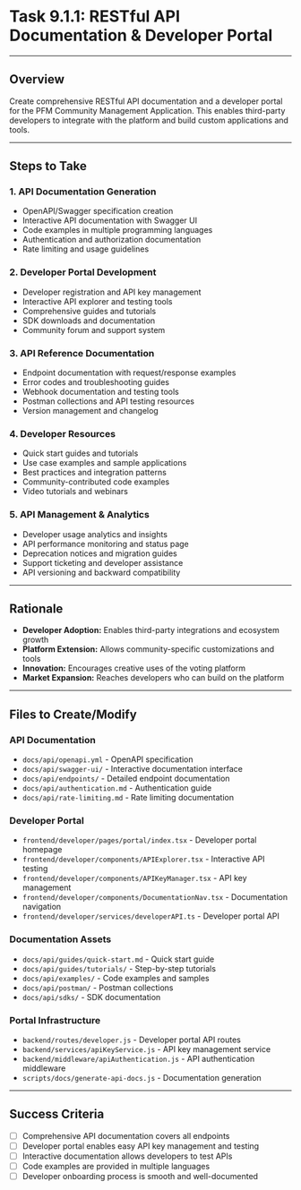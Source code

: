 # Task 9.1.1: RESTful API Documentation & Developer Portal

---

## Overview
Create comprehensive RESTful API documentation and a developer portal for the PFM Community Management Application. This enables third-party developers to integrate with the platform and build custom applications and tools.

---

## Steps to Take

### 1. **API Documentation Generation**
   - OpenAPI/Swagger specification creation
   - Interactive API documentation with Swagger UI
   - Code examples in multiple programming languages
   - Authentication and authorization documentation
   - Rate limiting and usage guidelines

### 2. **Developer Portal Development**
   - Developer registration and API key management
   - Interactive API explorer and testing tools
   - Comprehensive guides and tutorials
   - SDK downloads and documentation
   - Community forum and support system

### 3. **API Reference Documentation**
   - Endpoint documentation with request/response examples
   - Error codes and troubleshooting guides
   - Webhook documentation and testing tools
   - Postman collections and API testing resources
   - Version management and changelog

### 4. **Developer Resources**
   - Quick start guides and tutorials
   - Use case examples and sample applications
   - Best practices and integration patterns
   - Community-contributed code examples
   - Video tutorials and webinars

### 5. **API Management & Analytics**
   - Developer usage analytics and insights
   - API performance monitoring and status page
   - Deprecation notices and migration guides
   - Support ticketing and developer assistance
   - API versioning and backward compatibility

---

## Rationale
- **Developer Adoption:** Enables third-party integrations and ecosystem growth
- **Platform Extension:** Allows community-specific customizations and tools
- **Innovation:** Encourages creative uses of the voting platform
- **Market Expansion:** Reaches developers who can build on the platform

---

## Files to Create/Modify

### API Documentation
- `docs/api/openapi.yml` - OpenAPI specification
- `docs/api/swagger-ui/` - Interactive documentation interface
- `docs/api/endpoints/` - Detailed endpoint documentation
- `docs/api/authentication.md` - Authentication guide
- `docs/api/rate-limiting.md` - Rate limiting documentation

### Developer Portal
- `frontend/developer/pages/portal/index.tsx` - Developer portal homepage
- `frontend/developer/components/APIExplorer.tsx` - Interactive API testing
- `frontend/developer/components/APIKeyManager.tsx` - API key management
- `frontend/developer/components/DocumentationNav.tsx` - Documentation navigation
- `frontend/developer/services/developerAPI.ts` - Developer portal API

### Documentation Assets
- `docs/api/guides/quick-start.md` - Quick start guide
- `docs/api/guides/tutorials/` - Step-by-step tutorials
- `docs/api/examples/` - Code examples and samples
- `docs/api/postman/` - Postman collections
- `docs/api/sdks/` - SDK documentation

### Portal Infrastructure
- `backend/routes/developer.js` - Developer portal API routes
- `backend/services/apiKeyService.js` - API key management service
- `backend/middleware/apiAuthentication.js` - API authentication middleware
- `scripts/docs/generate-api-docs.js` - Documentation generation

---

## Success Criteria
- [ ] Comprehensive API documentation covers all endpoints
- [ ] Developer portal enables easy API key management and testing
- [ ] Interactive documentation allows developers to test APIs
- [ ] Code examples are provided in multiple languages
- [ ] Developer onboarding process is smooth and well-documented 